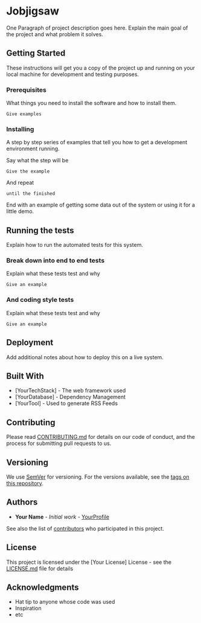 # Jobjigsaw

One Paragraph of project description goes here. Explain the main goal of the project and what problem it solves.

## Getting Started

These instructions will get you a copy of the project up and running on your local machine for development and testing purposes.

### Prerequisites

What things you need to install the software and how to install them.

```
Give examples
```

### Installing

A step by step series of examples that tell you how to get a development environment running.

Say what the step will be

```
Give the example
```

And repeat

```
until the finished
```

End with an example of getting some data out of the system or using it for a little demo.

## Running the tests

Explain how to run the automated tests for this system.

### Break down into end to end tests

Explain what these tests test and why

```
Give an example
```

### And coding style tests

Explain what these tests test and why

```
Give an example
```

## Deployment

Add additional notes about how to deploy this on a live system.

## Built With

* [YourTechStack] - The web framework used
* [YourDatabase] - Dependency Management
* [YourTool] - Used to generate RSS Feeds

## Contributing

Please read [CONTRIBUTING.md](http://example.com/) for details on our code of conduct, and the process for submitting pull requests to us.

## Versioning

We use [SemVer](http://semver.org/) for versioning. For the versions available, see the [tags on this repository](http://example.com/).

## Authors

* **Your Name** - *Initial work* - [YourProfile](http://example.com/)

See also the list of [contributors](http://example.com/) who participated in this project.

## License

This project is licensed under the [Your License] License - see the [LICENSE.md](LICENSE.md) file for details

## Acknowledgments

* Hat tip to anyone whose code was used
* Inspiration
* etc
